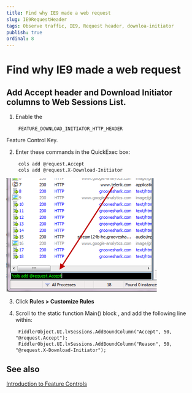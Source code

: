 ```yaml
---
title: Find why IE9 made a web request
slug: IE9RequestHeader
tags: Observe traffic, IE9, Request header, downloa-initiator
publish: true
ordinal: 8
---
```


Find why IE9 made a web request
===============================

Add Accept header and Download Initiator columns to **Web Sessions List**.
--------------------------------------------------------------------------

1. Enable the 

		FEATURE_DOWNLOAD_INITIATOR_HTTP_HEADER 
	
 Feature Control Key. 

2. Enter these commands in the QuickExec box:

		cols add @request.Accept
		cols add @request.X-Download-Initiator

 ![QuickExec Command][1]

3. Click **Rules > Customize Rules**

4. Scroll to the static function Main() block , and add the following line within:

		FiddlerObject.UI.lvSessions.AddBoundColumn("Accept", 50, "@request.Accept");
		FiddlerObject.UI.lvSessions.AddBoundColumn("Reason", 50, "@request.X-Download-Initiator");

See also
--------

[Introduction to Feature Controls][9]

[1]: ../../images/IE9RequestHeader/QuickExecCommand.png
[9]: http://msdn.microsoft.com/en-us/library/ms537184(v=vs.85).aspx
